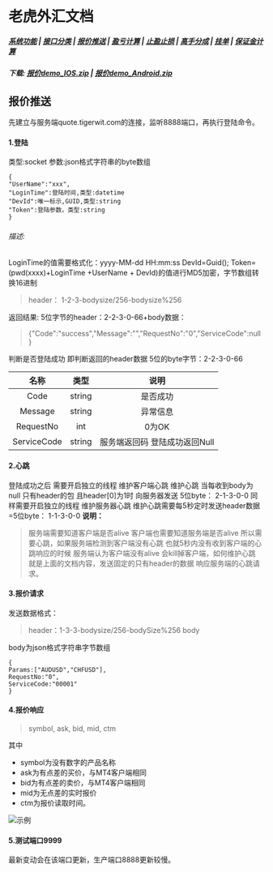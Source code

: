 # 老虎外汇文档

##### [系统功能](/) |  [接口分类](/api/category.html) | [报价推送](/quote.html) | [盈亏计算](/formula.html) | [止盈止损](/level.html) | [高手分成](/bouns.html) | [挂单](/pending.html) | [保证金计算](/ouccupy_asset.html)

##### 下载: [报价demo_IOS.zip](https://www.tigerwit.com/action/public/demo_ios.zip) | [报价demo_Android.zip](https://www.tigerwit.com/action/public/demo_adroid.zip)
## 报价推送

先建立与服务端quote.tigerwit.com的连接，监听8888端口，再执行登陆命令。

#### 1.登陆 
类型:socket 
参数:json格式字符串的byte数组 
```
{ 
"UserName":"xxx", 
"LoginTime":登陆时间,类型:datetime 
"DevId":唯一标示,GUID,类型:string 
"Token":登陆参数，类型:string 
} 
```
###### 描述: 
LoginTime的值需要格式化：yyyy-MM-dd HH:mm:ss 
DevId=Guid(); 
Token=(pwd(xxxx)+LoginTime +UserName + DevId)的值进行MD5加密，字节数组转换16进制 
>header： 1-2-3-bodysize/256-bodysize%256 

返回结果: 
5位字节的header：2-2-3-0-66+body数据：
>{"Code":"success","Message":"","RequestNo":"0","ServiceCode":null} 

判断是否登陆成功 即判断返回的header数据 5位的byte字节：2-2-3-0-66

|名称 |类型 |说明| 
|:---:|:--:|:---:|
|Code| string| 是否成功| 
|Message| string| 异常信息| 
|RequestNo |int |0为OK |
|ServiceCode| string| 服务端返回码 登陆成功返回Null|

#### 2.心跳 
登陆成功之后 需要开启独立的线程 
维护客户端心跳 
维护心跳 当每收到body为null 只有header的包 且header[0]为1时 向服务器发送 5位byte： 2-1-3-0-0 
同样需要开启独立的线程 
维护服务器心跳 
维护心跳需要每5秒定时发送header数据 =5位byte： 1-1-3-0-0
**说明：**
>服务端需要知道客户端是否alive 客户端也需要知道服务端是否alive 所以需要心跳，如果服务端检测到客户端没有心跳 也就5秒内没有收到客户端的心跳响应的时候 服务端认为客户端没有alive 会kill掉客户端，如何维护心跳 就是上面的文档内容，发送固定的只有header的数据 响应服务端的心跳请求。

#### 3.报价请求 
发送数据格式： 
>header：1-3-3-bodysize/256-bodySize%256 body

body为json格式字符串字节数组 
```
{ 
Params:["AUDUSD","CHFUSD"], 
RequestNo:"0", 
ServiceCode:"00001" 
}
```

#### 4.报价响应 
>symbol, ask, bid, mid, ctm 

其中 

* symbol为没有数字的产品名称 
* ask为有点差的买价，与MT4客户端相同 
* bid为有点差的卖价，与MT4客户端相同 
* mid为无点差的实时报价 
* ctm为报价读取时间。 


![示例](http://app2.mailpanda.com/recipient/image?a=20&f=151952970831888384.jpg)

#### 5.测试端口9999 
最新变动会在该端口更新，生产端口8888更新较慢。